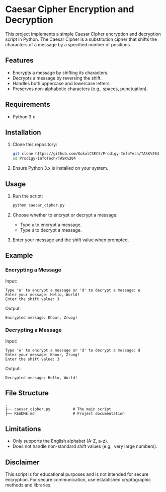 # Caesar Cipher Encryption and Decryption

This project implements a simple Caesar Cipher encryption and decryption script in Python. The Caesar Cipher is a substitution cipher that shifts the characters of a message by a specified number of positions.

## Features

- Encrypts a message by shifting its characters.
- Decrypts a message by reversing the shift.
- Handles both uppercase and lowercase letters.
- Preserves non-alphabetic characters (e.g., spaces, punctuation).

## Requirements

- Python 3.x

## Installation

1. Clone this repository:
   ```bash
   git clone https://github.com/GokulCSECS/Prodigy-InfoTech/TASK%204
   cd Prodigy-InfoTech/TASK%204
   ```

2. Ensure Python 3.x is installed on your system.

## Usage

1. Run the script:
   ```bash
   python caesar_cipher.py
   ```

2. Choose whether to encrypt or decrypt a message:
   - Type `e` to encrypt a message.
   - Type `d` to decrypt a message.

3. Enter your message and the shift value when prompted.

## Example

### Encrypting a Message

Input:
```plaintext
Type 'e' to encrypt a message or 'd' to decrypt a message: e
Enter your message: Hello, World!
Enter the shift value: 3
```

Output:
```plaintext
Encrypted message: Khoor, Zruog!
```

### Decrypting a Message

Input:
```plaintext
Type 'e' to encrypt a message or 'd' to decrypt a message: d
Enter your message: Khoor, Zruog!
Enter the shift value: 3
```

Output:
```plaintext
Decrypted message: Hello, World!
```

## File Structure

```
.
├── caesar_cipher.py          # The main script
├── README.md                 # Project documentation
```

## Limitations

- Only supports the English alphabet (A-Z, a-z).
- Does not handle non-standard shift values (e.g., very large numbers).

## Disclaimer

This script is for educational purposes and is not intended for secure encryption. For secure communication, use established cryptographic methods and libraries.



